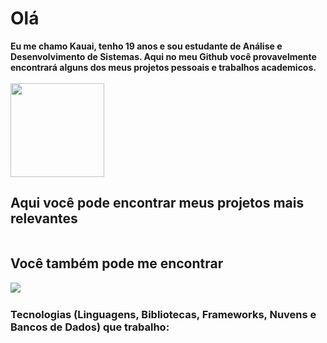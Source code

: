 <h1>Olá </h1> 

<div>
 <strong> Eu me chamo Kauai, tenho 19 anos e sou estudante de Análise e Desenvolvimento de Sistemas. Aqui no meu Github você provavelmente encontrará alguns dos meus projetos pessoais e trabalhos academicos. </strong>
</div> <br>

<div style="display: flex;"> 
<img src="https://github-readme-stats.vercel.app/api?username=kauaipalmeira&show_icons=true&theme=dark" height="150rem" style="margin-right:4rem;">
</div>

<div>
<h2> <strong> Aqui você pode encontrar meus projetos mais relevantes </strong> </h2> 
<span> <img src+"[![Portfolio](https://img.shields.io/badge/Portfolio-FF5722?style=for-the-badge&logo=todoist&logoColor=white)](https://seulink.com)"> </span>
</div>

<div> 
<h2> Você também pode me encontrar </h2>
<span> <img src="[![LinkedIn](https://img.shields.io/badge/LinkedIn-0077B5?style=for-the-badge&logo=linkedin&logoColor=white)](https://www.linkedin.com/in/kauai-palmeira-826126307/)"> </span>
<span> <img src+"[![WhatsApp](https://img.shields.io/badge/WhatsApp-25D366?style=for-the-badge&logo=whatsapp&logoColor=white)](https://wa.me/55+85+989300276)"> </span>
<span> <img src+"[![E-mail](https://img.shields.io/badge/-Email-000?style=for-the-badge&logo=microsoft-outlook&logoColor=007BFF)](mailto:kauaipalmeira@hotmail.com)"> </span>
<span> <img src+"[![Gmail](https://img.shields.io/badge/Gmail-333333?style=for-the-badge&logo=gmail&logoColor=red)](mailto:kauaipalmeira@gmail.com)"> </span> 

</div>
<div> 
<h3> Tecnologias (Linguagens, Bibliotecas, Frameworks, Nuvens e Bancos de Dados) que trabalho: </h3>
<span> <img src+"https://img.shields.io/badge/java-%23ED8B00.svg?style=for-the-badge&logo=openjdk&logoColor=white"> </span>
<span> <img src+"https://img.shields.io/badge/spring-%236DB33F.svg?style=for-the-badge&logo=spring&logoColor=white"> </span>
<span> <img src+"https://img.shields.io/badge/node.js-6DA55F?style=for-the-badge&logo=node.js&logoColor=white"> </span>
<span> <img src+"https://img.shields.io/badge/Angular-DD0031?style=for-the-badge&logo=angular&logoColor=white"> </span>
<span> <img src+"https://img.shields.io/badge/JavaScript-F7DF1E?style=for-the-badge&logo=javascript&logoColor=black"> </span>
<span> <img src+"https://img.shields.io/badge/HTML5-E34F26?style=for-the-badge&logo=html5&logoColor=white"> </span>
<span> <img src+"https://img.shields.io/badge/CSS3-1572B6?style=for-the-badge&logo=css3&logoColor=white"> </span>
<span> <img src+"(https://img.shields.io/badge/-boostrap-0D1117?style=for-the-badge&logo=bootstrap&labelColor=0D1117"> </span>
<span> <img src+"https://img.shields.io/badge/AWS-000.svg?style=for-the-badge&logo=amazon-aws&logoColor=white"> </span>
<span> <img src+"https://img.shields.io/badge/PostgreSQL-000?style=for-the-badge&logo=postgresql" </span>
<span> <img src+"https://img.shields.io/badge/MySQL-00000F?style=for-the-badge&logo=mysql&logoColor=white"> </span>
<span> <img src+"https://img.shields.io/badge/Supabase-3ECF8E?style=for-the-badge&logo=supabase&logoColor=white"> </span>

</div>

